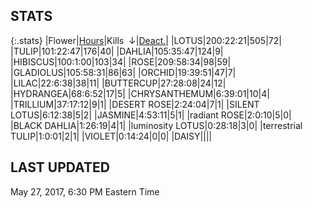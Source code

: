 
## STATS

{:.stats}
|<span class="stat_header">Flower</span>|<span class="stat_header stat_hours"><a href="https://tankpit-flowers.github.io/stats">Hours</a></span>|<span class="stat_header stat_kills stat_sorted">Kills &nbsp;&darr;</span>|<span class="stat_header stat_deactivated"><a href="https://tankpit-flowers.github.io/stats-deact">Deact.</a></span>|
|<span class="red">LOTUS</span><span class="awards-container"><span class="awards-sprite a0-3"></span><span class="awards-sprite a1-3"></span><span class="awards-sprite a2-2"></span><span class="awards-sprite a3-2"></span><span class="awards-sprite a5-2"></span></span>|<span class="stat stat_hours">200:22:21</span>|<span class="stat stat_kills stat_sorted">505</span>|<span class="stat stat_deactivated">72</span>|
|<span class="red">TULIP</span><span class="awards-container"><span class="awards-sprite a0-3"></span><span class="awards-sprite a1-1"></span><span class="awards-sprite a2-1"></span><span class="awards-sprite a3-1"></span><span class="awards-sprite a5-1"></span></span>|<span class="stat stat_hours">101:22:47</span>|<span class="stat stat_kills stat_sorted">176</span>|<span class="stat stat_deactivated">40</span>|
|<span class="red">DAHLIA</span><span class="awards-container"><span class="awards-sprite a0-3"></span><span class="awards-sprite a1-1"></span><span class="awards-sprite a3-1"></span><span class="awards-sprite a5-2"></span></span>|<span class="stat stat_hours">105:35:47</span>|<span class="stat stat_kills stat_sorted">124</span>|<span class="stat stat_deactivated">9</span>|
|<span class="red">HIBISCUS</span><span class="awards-container"><span class="awards-sprite a0-3"></span><span class="awards-sprite a1-1"></span><span class="awards-sprite a2-1"></span><span class="awards-sprite a3-1"></span><span class="awards-sprite a5-1"></span></span>|<span class="stat stat_hours">100:1:00</span>|<span class="stat stat_kills stat_sorted">103</span>|<span class="stat stat_deactivated">34</span>|
|<span class="red">ROSE</span><span class="awards-container"><span class="awards-sprite a0-3"></span><span class="awards-sprite a2-2"></span><span class="awards-sprite a3-2"></span><span class="awards-sprite a5-2"></span><span class="awards-sprite a7-1"></span><span class="awards-sprite a8-1"></span></span>|<span class="stat stat_hours">209:58:34</span>|<span class="stat stat_kills stat_sorted">98</span>|<span class="stat stat_deactivated">59</span>|
|<span class="red">GLADIOLUS</span><span class="awards-container"><span class="awards-sprite a0-3"></span><span class="awards-sprite a2-2"></span><span class="awards-sprite a3-1"></span><span class="awards-sprite a5-3"></span></span>|<span class="stat stat_hours">105:58:31</span>|<span class="stat stat_kills stat_sorted">86</span>|<span class="stat stat_deactivated">63</span>|
|<span class="red">ORCHID</span><span class="awards-container"><span class="awards-sprite a0-3"></span></span>|<span class="stat stat_hours">19:39:51</span>|<span class="stat stat_kills stat_sorted">47</span>|<span class="stat stat_deactivated">7</span>|
|<span class="red">LILAC</span><span class="awards-container"><span class="awards-sprite a0-3"></span><span class="awards-sprite a5-2"></span></span>|<span class="stat stat_hours">22:6:38</span>|<span class="stat stat_kills stat_sorted">38</span>|<span class="stat stat_deactivated">11</span>|
|<span class="red">BUTTERCUP</span><span class="awards-container"><span class="awards-sprite a0-3"></span></span>|<span class="stat stat_hours">27:28:08</span>|<span class="stat stat_kills stat_sorted">24</span>|<span class="stat stat_deactivated">12</span>|
|<span class="red">HYDRANGEA</span><span class="awards-container"><span class="awards-sprite a0-3"></span><span class="awards-sprite a5-3"></span></span>|<span class="stat stat_hours">68:6:52</span>|<span class="stat stat_kills stat_sorted">17</span>|<span class="stat stat_deactivated">5</span>|
|<span class="red">CHRYSANTHEMUM</span><span class="awards-container"><span class="awards-sprite a0-3"></span><span class="awards-sprite a5-3"></span></span>|<span class="stat stat_hours">6:39:01</span>|<span class="stat stat_kills stat_sorted">10</span>|<span class="stat stat_deactivated">4</span>|
|<span class="red">TRILLIUM</span><span class="awards-container"><span class="awards-sprite a0-3"></span><span class="awards-sprite a4-3"></span><span class="awards-sprite a5-2"></span><span class="awards-sprite a7-1"></span></span>|<span class="stat stat_hours">37:17:12</span>|<span class="stat stat_kills stat_sorted">9</span>|<span class="stat stat_deactivated">1</span>|
|<span class="orange">DESERT ROSE</span><span class="awards-container"><span class="awards-sprite a0-3"></span><span class="awards-sprite a5-3"></span></span>|<span class="stat stat_hours">2:24:04</span>|<span class="stat stat_kills stat_sorted">7</span>|<span class="stat stat_deactivated">1</span>|
|<span class="orange">SILENT LOTUS</span><span class="awards-container"><span class="awards-sprite a0-3"></span><span class="awards-sprite a5-2"></span></span>|<span class="stat stat_hours">6:12:38</span>|<span class="stat stat_kills stat_sorted">5</span>|<span class="stat stat_deactivated">2</span>|
|<span class="red">JASMINE</span><span class="awards-container"><span class="awards-sprite a0-3"></span><span class="awards-sprite a5-1"></span></span>|<span class="stat stat_hours">4:53:11</span>|<span class="stat stat_kills stat_sorted">5</span>|<span class="stat stat_deactivated">1</span>|
|<span class="purple">radiant ROSE</span><span class="awards-container"><span class="awards-sprite a0-3"></span><span class="awards-sprite a5-2"></span></span>|<span class="stat stat_hours">2:0:10</span>|<span class="stat stat_kills stat_sorted">5</span>|<span class="stat stat_deactivated">0</span>|
|<span class="orange">BLACK DAHLIA</span><span class="awards-container"><span class="awards-sprite a0-2"></span></span>|<span class="stat stat_hours">1:26:19</span>|<span class="stat stat_kills stat_sorted">4</span>|<span class="stat stat_deactivated">1</span>|
|<span class="purple">luminosity LOTUS</span><span class="awards-container"><span class="awards-sprite a5-1"></span></span>|<span class="stat stat_hours">0:28:18</span>|<span class="stat stat_kills stat_sorted">3</span>|<span class="stat stat_deactivated">0</span>|
|<span class="purple">terrestrial TULIP</span><span class="awards-container"><span class="awards-sprite a0-1"></span><span class="awards-sprite a5-3"></span></span>|<span class="stat stat_hours">1:0:01</span>|<span class="stat stat_kills stat_sorted">2</span>|<span class="stat stat_deactivated">1</span>|
|<span class="red">VIOLET</span><span class="awards-container"><span class="awards-sprite a5-2"></span></span>|<span class="stat stat_hours">0:14:24</span>|<span class="stat stat_kills stat_sorted">0</span>|<span class="stat stat_deactivated">0</span>|
|<span class="red">DAISY</span><span class="awards-container"><span class="awards-sprite a0-3"></span><span class="awards-sprite a5-2"></span></span>|<span class="stat stat_hours"></span>|<span class="stat stat_kills stat_sorted"></span>|<span class="stat stat_deactivated"></span>|

## LAST UPDATED

<span class="last_updated">May 27, 2017, 6:30 PM Eastern Time</span>